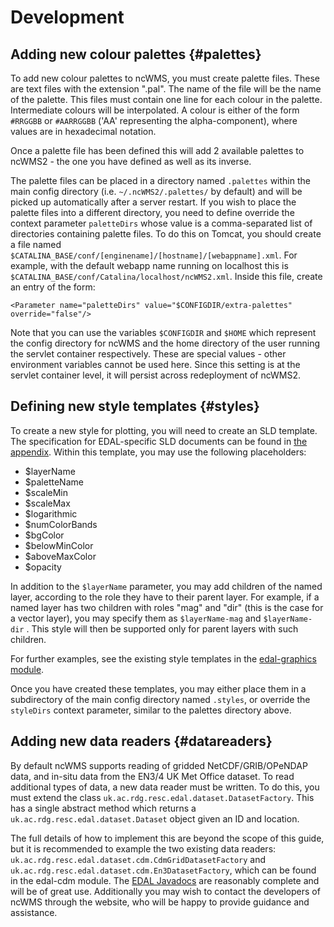 # Development

## Adding new colour palettes {#palettes}

To add new colour palettes to ncWMS, you must create palette files. These are text files with the extension ".pal". The name of the file will be the name of the palette. This files must contain one line for each colour in the palette. Intermediate colours will be interpolated. A colour is either of the form `#RRGGBB` or `#AARRGGBB` ('AA' representing the alpha-component), where values are in hexadecimal notation.

Once a palette file has been defined this will add 2 available palettes to ncWMS2 - the one you have defined as well as its inverse.

The palette files can be placed in a directory named `.palettes` within the main config directory (i.e. `~/.ncWMS2/.palettes/` by default) and will be picked up automatically after a server restart.  If you wish to place the palette files into a different directory, you need to define override the context parameter `paletteDirs` whose value is a comma-separated list of directories containing palette files. To do this on Tomcat, you should create a file named `$CATALINA_BASE/conf/[enginename]/[hostname]/[webappname].xml`.  For example, with the default webapp name running on localhost this is `$CATALINA_BASE/conf/Catalina/localhost/ncWMS2.xml`. Inside this file, create an entry of the form:

```
<Parameter name="paletteDirs" value="$CONFIGDIR/extra-palettes" override="false"/>
```

Note that you can use the variables `$CONFIGDIR` and `$HOME` which represent the config directory for ncWMS and the home directory of the user running the servlet container respectively.  These are special values - other environment variables cannot be used here. Since this setting is at the servlet container level, it will persist across redeployment of ncWMS2.


## Defining new style templates {#styles}

To create a new style for plotting, you will need to create an SLD template. The specification for EDAL-specific SLD documents can be found in [the appendix](../appendices/sld_spec.md). Within this template, you may use the following placeholders:

* $layerName
* $paletteName
* $scaleMin
* $scaleMax
* $logarithmic
* $numColorBands
* $bgColor
* $belowMinColor
* $aboveMaxColor
* $opacity

In addition to the `$layerName` parameter, you may add children of the named layer, according to the role they have to their parent layer. For example, if a named layer has two children with roles "mag" and "dir" (this is the case for a vector layer), you may specify them as `$layerName-mag` and `$layerName-dir` . This style will then be supported only for parent layers with such children.

For further examples, see the existing style templates in the [edal-graphics module](https://github.com/Reading-eScience-Centre/edal-java/tree/master/graphics/src/main/resources/styles).

Once you have created these templates, you may either place them in a subdirectory of the main config directory named `.styles`, or override the `styleDirs` context parameter, similar to the palettes directory above.

## Adding new data readers {#datareaders}

By default ncWMS supports reading of gridded NetCDF/GRIB/OPeNDAP data, and in-situ data from the EN3/4 UK Met Office dataset. To read additional types of data, a new data reader must be written. To do this, you must extend the class `uk.ac.rdg.resc.edal.dataset.DatasetFactory`. This has a single abstract method which returns a `uk.ac.rdg.resc.edal.dataset.Dataset` object given an ID and location.

The full details of how to implement this are beyond the scope of this guide, but it is recommended to example the two existing data readers: `uk.ac.rdg.resc.edal.dataset.cdm.CdmGridDatasetFactory` and `uk.ac.rdg.resc.edal.dataset.cdm.En3DatasetFactory`, which can be found in the edal-cdm module. The [EDAL Javadocs](http://reading-escience-centre.github.io/edal-java/apidocs/index.html) are reasonably complete and will be of great use. Additionally you may wish to contact the developers of ncWMS through the website, who will be happy to provide guidance and assistance.